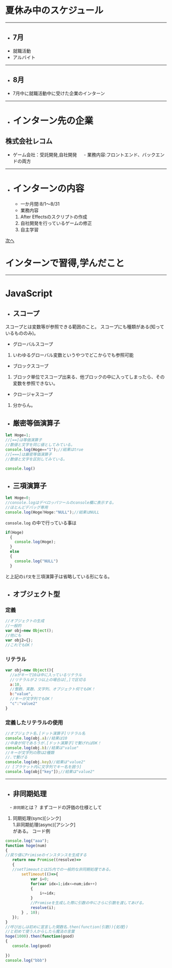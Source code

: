 # 夏休み中のスケジュール
---
 - ## 7月
  - 就職活動
  - アルバイト
---
 - ## 8月
  - 7月中に就職活動中に受けた企業のインターン
---  
 - # インターン先の企業
  ## 株式会社レコム
   - ゲーム会社：受託開発,自社開発
　 - 業務内容:フロントエンド、バックエンドの両方
 ---
 - # インターンの内容
   - 一か月間:8/1～8/31
   - 業務内容  
    1. After Effectsのスクリプトの作成
    2. 自社開発を行っているゲームの修正
    3. 自主学習
     
  
[次へ](https://github.com/satoshigp/SummerVacation/blob/master/page02.md)

# インターンで習得,学んだこと
---
# JavaScript  
- ## スコープ
 スコープとは変数等が参照できる範囲のこと。
 スコープにも種類がある(知っているもののみ)。
 - グローバルスコープ
  1. いわゆるグローバル変数というやつでどこからでも参照可能
 - ブロックスコープ　
  1. ブロック単位でスコープ出来る、他ブロックの中に入ってしまったら、その変数を参照できない。
 - クロージャスコープ
  1. 分からん。
- ## 厳密等価演算子
```js
let Hoge=1;
//[==]は等価演算子
//数値と文字を同じ値としてみている。
console.log(Hoge=="1");//結果はtrue
//[===]は厳密等価演算子
//数値と文字を区別してみている。

console.log()
```
- ## 三項演算子
```js
let Hoge=0;
//console.logはデベロッパツールのconsole欄に表示する。
//ほとんどデバッグ専用
console.log(Hoge?Hoge:"NULL");//結果はNULL
```
`console.log` の中で行っている事は
```js
if(Hoge)
  {
    console.log(Hoge);
  }
  else
  {
    console.log("NULL")
  }
```
と上記の`if文`を三項演算子は省略している形になる。
  
- ## オブジェクト型
### 定義
```js
//オブジェクトの生成
//一般的
var obj=new Object();
//他にも
var obj2={};
//これでもOK！
```
### リテラル
```js
var obj=new Object(){
  //aがキーで10は中に入っているリテラル
  //リテラルが２つ以上の場合は[,]で区切る
  a:10,
  //整数、実数、文字列、オブジェクト何でもOK！
  b:"value",
  //キーが文字列でもOK！
  "c":"value2"
}
```
### 定義したリテラルの使用
```js
//オブジェクト名.[ドット演算子]リテラル名
console.log(obj.a)//結果は10
//中身が何であろうが.[ドット演算子]で繋げればOK！
console.log(obj.b)//結果は"value"
//キーが文字列の際は2種類
//.で繋げる
console.log(obj.key)//結果は"value2"
// [ブラケット内に文字列でキー名を囲う]
console.log(obj["key"]);//結果は"value2"
```
---
 - ## 非同期処理
 　- `非同期`とは？
  まずコードの評価の仕様として
   1. 同期処理(sync)[シンク]  
   1.非同期処理(async)[アシンク]  
 がある。
 コード例
 ```js
 console.log("aaa");
function hoge(num)
{
//戻り値にPrimiseのインスタンスを生成する
    return new Promise((resolve)=>
    {
    //setTimeoutとはJS内での一般的な非同期処理である。
        setTimeout(()=>{
            var i=0;
            for(var idx=1;idx<=num;idx++)
            {
                i+=idx;
            }
            //Promiseを生成した際に引数の中にさらに引数を渡してあげる。
            resolve(i);
        } , 10);
    });
}
//呼び出しは初めに宣言した関数名.then(function(引数)){処理})
//と初めて使う人からしたら魔法の言葉
hoge(1000).then(function(good)
{
    console.log(good)
    
})
console.log("bbb")
 ```
 
